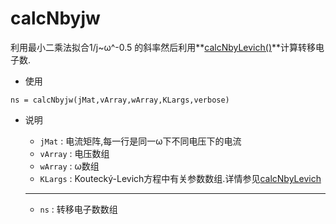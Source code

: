# calcNbyjw
利用最小二乘法拟合1/j~ω^-0.5 的斜率然后利用**[calcNbyLevich()](docs/calcNbyLevich.md)**计算转移电子数.


- 使用

```
ns = calcNbyjw(jMat,vArray,wArray,KLargs,verbose)
```

- 说明

    - `jMat` : 电流矩阵,每一行是同一ω下不同电压下的电流
    - `vArray` : 电压数组
    - `wArray` : ω数组
    - `KLargs` : Koutecký-Levich方程中有关参数数组.详情参见[calcNbyLevich](docs/calcNbyLevich.md)

    ---
    
    - `ns` : 转移电子数数组




